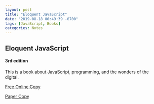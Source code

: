 ```yaml
---
layout: post
title: "Eloquent JavaScript"
date: "2019-08-18 00:49:39 -0700"
tags: [JavaScript, Books]
categories: Notes
---
```


## Eloquent JavaScript

#### 3rd edition

This is a book about JavaScript, programming, and the wonders of the digital.

[Free Online Copy](http://eloquentjavascript.net/)

[Paper Copy](https://www.amazon.com/Eloquent-JavaScript-3rd-Introduction-Programming/dp/1593279507)
